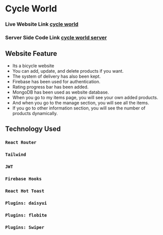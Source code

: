 # Cycle World

###  Live Website Link [cycle world](https://assignment11-a3660.web.app/)
### Server Side Code Link [cycle world server](https://github.com/ProgrammingHeroWC4/warehouse-management-server-side-shakilahmed09/)

## Website Feature

* Its a bicycle website
* You can add, update, and delete products if you want.
* The system of delivery has also been kept.
* Firebase has been used for authentication.
* Rating progress bar has been added.
* MongoDB has been used as website database.
* When you go to my items page, you will see your own added products.
* And when you go to the manage section, you will see all the items.
* If you go to other information section, you will see the number of products dynamically.

## Technology Used

### `React Router`
### `Tailwind`
### `JWT`
### `Firebase Hooks`
### `React Hot Toast`
### `Plugins: daisyui`
### `Plugins: flobite`
### `Plugins: Swiper`

